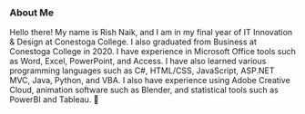 ### About Me
Hello there! My name is Rish Naik, and I am in my final year of IT Innovation & Design at Conestoga College. I also graduated from Business at Conestoga College in 2020. I have experience in Microsoft Office tools such as Word, Excel, PowerPoint, and Access. I have also learned various programming languages such as C#, HTML/CSS, JavaScript, ASP.NET MVC, Java, Python, and VBA. I also have experience using Adobe Creative Cloud, animation software such as Blender, and statistical tools such as PowerBI and Tableau. 👋

<!--
**RishDog001/RishDog001** is a ✨ _special_ ✨ repository because its `README.md` (this file) appears on your GitHub profile.

Here are some ideas to get you started:

- 🔭 I’m currently working on ...
- 🌱 I’m currently learning ...
- 👯 I’m looking to collaborate on ...
- 🤔 I’m looking for help with ...
- 💬 Ask me about ...
- 📫 How to reach me: ...
- 😄 Pronouns: ...
- ⚡ Fun fact: ...
-->
